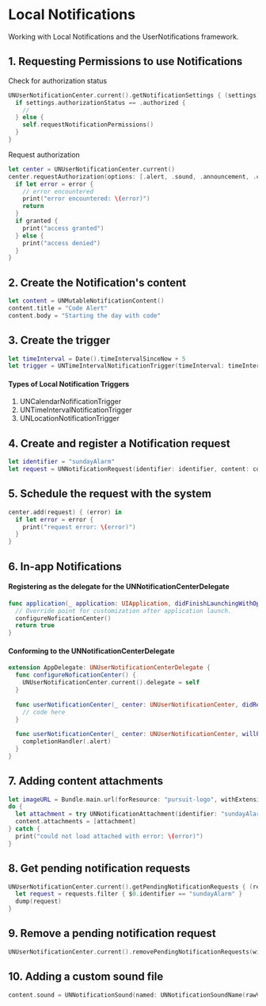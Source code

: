 # Local Notifications

Working with Local Notifications and the UserNotifications framework. 

## 1. Requesting Permissions to use Notifications 

Check for authorization status
```swift 
UNUserNotificationCenter.current().getNotificationSettings { (settings) in
  if settings.authorizationStatus == .authorized {
    //
  } else {
    self.requestNotificationPermissions()
  }
}
```

Request authorization
```swift 
let center = UNUserNotificationCenter.current()
center.requestAuthorization(options: [.alert, .sound, .announcement, .carPlay]) { (granted, error) in
  if let error = error {
    // error encountered
    print("error encountered: \(error)")
    return
  }
  if granted {
    print("access granted")
  } else {
    print("access denied")
  }
}
```

## 2. Create the Notification's content 

```swift 
let content = UNMutableNotificationContent()
content.title = "Code Alert"
content.body = "Starting the day with code"
```

## 3. Create the trigger

```swift 
let timeInterval = Date().timeIntervalSinceNow + 5
let trigger = UNTimeIntervalNotificationTrigger(timeInterval: timeInterval, repeats: false)
```

#### Types of Local Notification Triggers 

1. UNCalendarNofificationTrigger
2. UNTimeIntervalNotificationTrigger 
3. UNLocationNotificationTrigger

## 4. Create and register a Notification request 

```swift 
let identifier = "sundayAlarm"
let request = UNNotificationRequest(identifier: identifier, content: content, trigger: trigger)
```

## 5. Schedule the request with the system 

```swift 
center.add(request) { (error) in
  if let error = error {
    print("request error: \(error)")
  }
}
```

## 6. In-app Notifications 

#### Registering as the delegate for the UNNotificationCenterDelegate

```swift 
func application(_ application: UIApplication, didFinishLaunchingWithOptions launchOptions: [UIApplication.LaunchOptionsKey: Any]?) -> Bool {
  // Override point for customization after application launch.
  configureNoficationCenter()
  return true
}
```

#### Conforming to the UNNotificationCenterDelegate

```swift 
extension AppDelegate: UNUserNotificationCenterDelegate {
  func configureNoficationCenter() {
    UNUserNotificationCenter.current().delegate = self
  }
  
  func userNotificationCenter(_ center: UNUserNotificationCenter, didReceive response: UNNotificationResponse, withCompletionHandler completionHandler: @escaping () -> Void) {
    // code here
  }
  
  func userNotificationCenter(_ center: UNUserNotificationCenter, willPresent notification: UNNotification, withCompletionHandler completionHandler: @escaping (UNNotificationPresentationOptions) -> Void) {
    completionHandler(.alert)
  }
}
```

## 7. Adding content attachments 

```swift 
let imageURL = Bundle.main.url(forResource: "pursuit-logo", withExtension: "png")!
do {
  let attachment = try UNNotificationAttachment(identifier: "sundayAlarm", url: imageURL)
  content.attachments = [attachment]
} catch {
  print("could not load attached with error: \(error)")
}
```

## 8. Get pending notification requests 

```swift 
UNUserNotificationCenter.current().getPendingNotificationRequests { (requests) in
  let request = requests.filter { $0.identifier == "sundayAlarm" }
  dump(request)
}
```

## 9. Remove a pending notification request

```swift 
UNUserNotificationCenter.current().removePendingNotificationRequests(withIdentifiers: ["sundayAlarm"])
```

## 10. Adding a custom sound file 

```swift 
content.sound = UNNotificationSound(named: UNNotificationSoundName(rawValue: "deduction.mp3"))//.default
```
